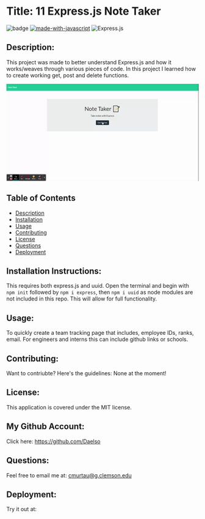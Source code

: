 
# Title: 11 Express.js Note Taker

![badge](https://img.shields.io/badge/license-MIT-darkred) [![made-with-javascript](https://img.shields.io/badge/Made%20with-JavaScript-1f425f.svg)](https://www.javascript.com) 
![Express.js](https://img.shields.io/badge/express.js-%23404d59.svg?style=for-the-badge&logo=express&logoColor=%2361DAFB)


## Description:

This project was made to better understand Express.js and how it works/weaves through various pieces of code. In this project I learned how to create working get, post and delete functions. 

![Demo here](demogif.gif)


## Table of Contents
- [Description](#description)
- [Installation](#installation)
- [Usage](#usage)
- [Contributing](#contributing)
- [License](#license)
- [Questions](#questions)
- [Deployment](#deployment)

## Installation Instructions:

This requires both express.js and uuid. Open the terminal and begin with ```npm init``` followed by ```npm i express```, then ```npm i uuid``` as node modules are not included in this repo. This will allow for full functionality.

## Usage:

To quickly create a team tracking page that includes, employee IDs, ranks, email. For engineers and interns this can include github links or schools.

## Contributing:

Want to contriubte? Here's the guidelines: None at the moment!


## License:

This application is covered under the MIT license. 

## My Github Account:

  Click here: https://github.com/Daelso

## Questions:

  Feel free to email me at: cmurtau@g.clemson.edu
  
## Deployment: 

Try it out at: 

